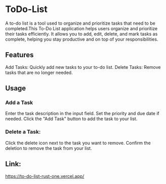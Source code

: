 # ToDo-List
 A to-do list is a tool used to organize and prioritize tasks that need to be completed.This To-Do List application helps users organize and prioritize their tasks efficiently. It allows you to add, edit, delete, and mark tasks as complete, helping you stay productive and on top of your responsibilities.

## Features
Add Tasks: Quickly add new tasks to your to-do list.
Delete Tasks: Remove tasks that are no longer needed.



## Usage

### Add a Task
Enter the task description in the input field.
Set the priority and due date if needed.
Click the "Add Task" button to add the task to your list.

### Delete a Task:
Click the delete icon next to the task you want to remove.
Confirm the deletion to remove the task from your list.

## Link:
https://to-do-list-rust-one.vercel.app/
